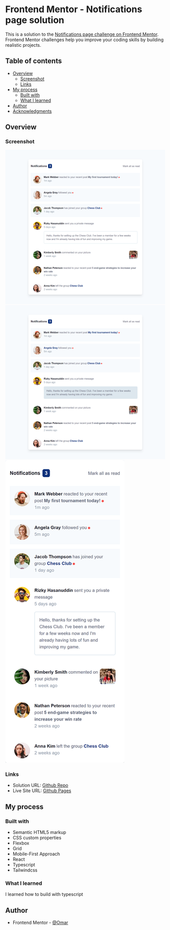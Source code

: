 # Frontend Mentor - Notifications page solution

This is a solution to the [Notifications page challenge on Frontend Mentor](https://www.frontendmentor.io/challenges/notifications-page-DqK5QAmKbC). Frontend Mentor challenges help you improve your coding skills by building realistic projects.

## Table of contents

- [Overview](#overview)
  - [Screenshot](#screenshot)
  - [Links](#links)
- [My process](#my-process)
  - [Built with](#built-with)
  - [What I learned](#what-i-learned)
- [Author](#author)
- [Acknowledgments](#acknowledgments)

## Overview

### Screenshot

![Desktop View](./screenshot/screenshot_1.png)
![Mobile View](./screenshot/screenshot_2.png)
![Mobile View with menu](./screenshot/screenshot_3.png)

### Links

- Solution URL: [Github Repo](https://github.com/to-my-learning-path/notifications-page)
- Live Site URL: [Github Pages](https://to-my-learning-path.github.io/notifications-page)

## My process

### Built with

- Semantic HTML5 markup
- CSS custom properties
- Flexbox
- Grid
- Mobile-First Approach
- React
- Typescript
- Tailwindcss

### What I learned

I learned how to build with typescript

## Author

- Frontend Mentor - [@Omar](https://www.frontendmentor.io/profile/to-my-learning-path)
